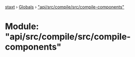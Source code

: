 [staxt](../README.md) › [Globals](../globals.md) › ["api/src/compile/src/compile-components"](_api_src_compile_src_compile_components_.md)

# Module: "api/src/compile/src/compile-components"


